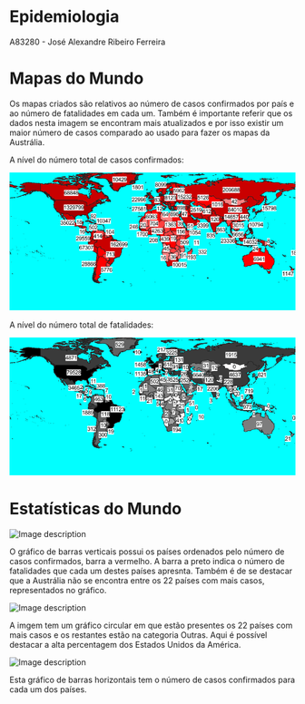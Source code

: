 # Epidemiologia

A83280 - José Alexandre Ribeiro Ferreira

# Mapas do Mundo

Os mapas criados são relativos ao número de casos confirmados por país e ao número de fatalidades em cada um.
Também é importante referir que os dados nesta imagem se encontram mais atualizados e por isso existir um maior número de casos comparado ao usado para fazer os mapas da Austrália.

A nível do número total de casos confirmados:

![Image description](https://github.com/jose-alexandre98/Epidemiologia/blob/master/Mundo/Imagens/Mapas/world_vermelho_total.png)

A nível do número total de fatalidades:

![Image description](https://github.com/jose-alexandre98/Epidemiologia/blob/master/Mundo/Imagens/Mapas/world_preto_total.png)

# Estatísticas do Mundo


![Image description](https://github.com/jose-alexandre98/Epidemiologia/blob/master/Mundo/Imagens/Estat%C3%ADsticas/World_Cases_Bar22.png)

O gráfico de barras verticais possui os países ordenados pelo número de casos confirmados, barra a vermelho. A barra a preto indica o número de fatalidades que cada um destes países apresnta. Também é de se destacar que a Austrália não se encontra entre os 22 países com mais casos, representados no gráfico.

![Image description](https://github.com/jose-alexandre98/Epidemiologia/blob/master/Mundo/Imagens/Estat%C3%ADsticas/World_Cases_Pie10.png)

A imgem tem um gráfico circular em que estão presentes os 22 países com mais casos e os restantes estão na categoria Outras. Aqui é possível destacar a alta percentagem dos Estados Unidos da América. 

![Image description](https://github.com/jose-alexandre98/Epidemiologia/blob/master/Mundo/Imagens/Estat%C3%ADsticas/World_Cases_Barh22.png)

Esta gráfico de barras horizontais tem o número de casos confirmados para cada um dos países.
